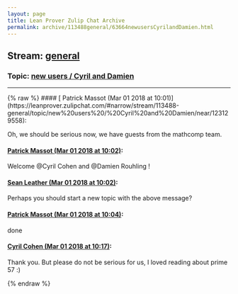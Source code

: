 ```yaml
---
layout: page
title: Lean Prover Zulip Chat Archive 
permalink: archive/113488general/63664newusersCyrilandDamien.html
---
```


## Stream: [general](https://leanprover-community.github.io/archive/113488general/index.html)
### Topic: [new users / Cyril and Damien](https://leanprover-community.github.io/archive/113488general/63664newusersCyrilandDamien.html)

---

<base href="https://leanprover.zulipchat.com">
{% raw %}
#### [ Patrick Massot (Mar 01 2018 at 10:01)](https://leanprover.zulipchat.com/#narrow/stream/113488-general/topic/new%20users%20/%20Cyril%20and%20Damien/near/123129558):
<p>Oh, we should be serious now, we have guests from the mathcomp team.</p>

#### [ Patrick Massot (Mar 01 2018 at 10:02)](https://leanprover.zulipchat.com/#narrow/stream/113488-general/topic/new%20users%20/%20Cyril%20and%20Damien/near/123129560):
<p>Welcome <span class="user-mention" data-user-email="cyril.cohen@inria.fr" data-user-id="110193">@Cyril Cohen</span> and <span class="user-mention" data-user-email="damien.rouhling@ens-lyon.org" data-user-id="110231">@Damien Rouhling</span> !</p>

#### [ Sean Leather (Mar 01 2018 at 10:02)](https://leanprover.zulipchat.com/#narrow/stream/113488-general/topic/new%20users%20/%20Cyril%20and%20Damien/near/123129599):
<p>Perhaps you should start a new topic with the above message?</p>

#### [ Patrick Massot (Mar 01 2018 at 10:04)](https://leanprover.zulipchat.com/#narrow/stream/113488-general/topic/new%20users%20/%20Cyril%20and%20Damien/near/123129647):
<p>done</p>

#### [ Cyril Cohen (Mar 01 2018 at 10:17)](https://leanprover.zulipchat.com/#narrow/stream/113488-general/topic/new%20users%20/%20Cyril%20and%20Damien/near/123130036):
<p>Thank you. But please do not be serious for us, I loved reading about prime 57 :)</p>


{% endraw %}
